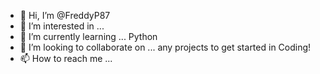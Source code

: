 - 👋 Hi, I’m @FreddyP87
- 👀 I’m interested in ...
- 🌱 I’m currently learning ... Python 
- 💞️ I’m looking to collaborate on ... any projects to get started in Coding!
- 📫 How to reach me ... 

<!---
FreddyP87/FreddyP87 is a ✨ special ✨ repository because its `README.md` (this file) appears on your GitHub profile.
You can click the Preview link to take a look at your changes.
--->

